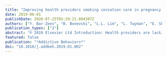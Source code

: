 ```yaml
---
title: "Improving health providers smoking cessation care in pregnancy: A systematic review and meta-analysis"
date: 2019-06-01
publishDate: 2020-07-25T05:29:21.094307Z
authors: ["Y. Bar-Zeev", "B. Bonevski", "L.L. Lim", "L. Twyman", "E. Skelton", "M. Gruppetta", "K. Palazzi", "C. Oldmeadow", "G.S. Gould"]
publication_types: ["2"]
abstract: "© 2019 Elsevier Ltd Introduction: Health providers are lacking in their provision of smoking cessation care during pregnancy. The aim of this study was to systematically review all available global studies on the effectiveness of interventions in improving health providers’ provision of smoking cessation care during pregnancy. Methods: Five databases were searched, Inclusion criteria included all intervention study types. Two reviewers screened abstracts and full texts independently. Interventions were characterized according to the Effective Practice Of Care taxonomy. Random-effects meta-analyses examined intervention effects on smoking cessation care components based on the 5As. Estimates were number of participants reporting each outcome, or mean score, transformed into Cohen's d. Crude meta-regressions, and meta-analysis subgrouping, were performed to examine whether intervention effects for ‘Ask’ ‘Advise’ and ‘Assist’ differed by intervention components. Results: Of 3165 manuscripts, 16 fulfilled inclusion criteria. Pooled analysis showed significant small to large intervention effects on the different care components (Cohen's d ranging from 0.47 for ‘Ask’ (95%CI 0.13–0.81) to 1.12 (95%CI 0.45–1.79) for ‘Setting a quit date’). Crude meta-regression suggested that for ‘Ask’ having a theoretical basis may improve effectiveness (Cohen's d difference 0.62, 95% CI 0.12–1.1). Subgrouping the meta-analysis suggested that audit and feedback possibly increases intervention effectiveness for ‘Advise’ and ‘Assist’. Conclusion: Interventions designed to improve provision of smoking cessation care during pregnancy show a small increase in care components. Studies vary substantially in design, intervention components, and outcome measurement, impacting ability to synthesize available data. Audit and feedback and enhancing intervention design by using behaviour change theories may improve effectiveness. Registration: PROSPERO CRD42016030143."
featured: false
publication: "*Addictive Behaviors*"
doi: "10.1016/j.addbeh.2019.01.002"
---
```


